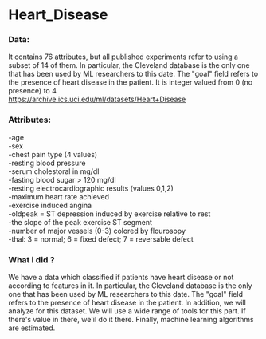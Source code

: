 # Heart_Disease

### Data:
It contains 76 attributes, but all published experiments refer to using a subset of 14 of them. In particular, the Cleveland database is the only one that has been used by ML researchers to
this date. The "goal" field refers to the presence of heart disease in the patient. It is integer valued from 0 (no presence) to 4<br />
https://archive.ics.uci.edu/ml/datasets/Heart+Disease
### Attributes:
-age<br />
-sex<br />
-chest pain type (4 values)<br />
-resting blood pressure<br />
-serum cholestoral in mg/dl<br />
-fasting blood sugar > 120 mg/dl<br />
-resting electrocardiographic results (values 0,1,2)<br />
-maximum heart rate achieved<br />
-exercise induced angina<br />
-oldpeak = ST depression induced by exercise relative to rest<br />
-the slope of the peak exercise ST segment<br />
-number of major vessels (0-3) colored by flourosopy<br />
-thal: 3 = normal; 6 = fixed defect; 7 = reversable defect<br />

### What i did ?
We have a data which classified if patients have heart disease or not according to features in it. In particular, the Cleveland database is the only one that has been used by ML researchers to this date. The "goal" field refers to the presence of heart disease in the patient. In addition, we will analyze for this dataset. We will use a wide range of tools for this part. If there's value in there, we'il do it there. Finally, machine learning algorithms are estimated.
